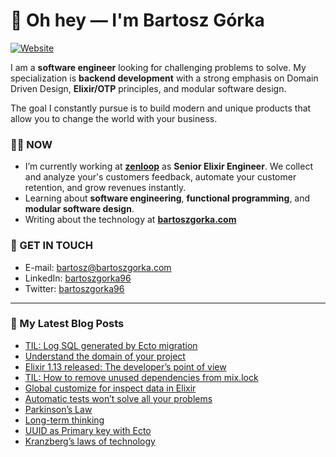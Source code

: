 # 👋 Oh hey — I'm Bartosz Górka

[![Website](https://img.shields.io/website?label=bartoszgorka.com&style=for-the-badge&url=https%3A%2F%2Fbartoszgorka.com)](https://bartoszgorka.com)

I am a **software engineer** looking for challenging problems to solve.
My specialization is **backend development** with a strong emphasis on Domain Driven Design, **Elixir/OTP** principles, and modular software design.

The goal I constantly pursue is to build modern and unique products that allow you to change the world with your business. 

### 👨‍💻 NOW

- I’m currently working at **[zenloop](https://zenloop.com/en)** as **Senior Elixir Engineer**.
  We collect and analyze your's customers feedback, automate your customer retention, and grow revenues instantly.
- Learning about **software engineering**, **functional programming**, and **modular software design**.
- Writing about the technology at **[bartoszgorka.com](https://bartoszgorka.com)**

### 📨 GET IN TOUCH

- E-mail: bartosz@bartoszgorka.com
- LinkedIn: [bartoszgorka96](https://www.linkedin.com/in/bartoszgorka96/)
- Twitter: [bartoszgorka96](https://twitter.com/BartoszGorka96)

----

### 📕 My Latest Blog Posts

<!-- BLOG-POST-LIST:START -->
- [TIL: Log SQL generated by Ecto migration](https://bartoszgorka.com/log-sql-generated-by-ecto-migration)
- [Understand the domain of your project](https://bartoszgorka.com/understand-the-domain-of-your-project)
- [Elixir 1.13 released: The developer’s point of view](https://bartoszgorka.com/elixir-1-13-released)
- [TIL: How to remove unused dependencies from mix.lock](https://bartoszgorka.com/clear-mix-lock)
- [Global customize for inspect data in Elixir](https://bartoszgorka.com/global-customize-for-inspect-data-in-elixir)
- [Automatic tests won’t solve all your problems](https://bartoszgorka.com/automatic-tests-wont-solve-all-your-problems)
- [Parkinson’s Law](https://bartoszgorka.com/parkinsons-law)
- [Long-term thinking](https://bartoszgorka.com/long-term-thinking)
- [UUID as Primary key with Ecto](https://bartoszgorka.com/uuid-as-primary-key-with-ecto)
- [Kranzberg’s laws of technology](https://bartoszgorka.com/kranzbergs-laws-of-technology)
<!-- BLOG-POST-LIST:END -->

